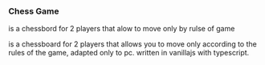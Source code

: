 ### Chess Game
is a chessbord for 2 players that alow to move only by rulse of game

is a chessboard for 2 players
that allows you to move only according to the rules of the game,
adapted only to pc.
written in vanillajs with typescript.